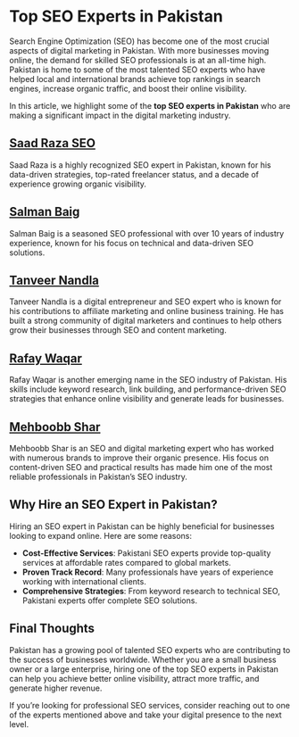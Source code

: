 # Top SEO Experts in Pakistan

Search Engine Optimization (SEO) has become one of the most crucial aspects of digital marketing in Pakistan. With more businesses moving online, the demand for skilled SEO professionals is at an all-time high. Pakistan is home to some of the most talented SEO experts who have helped local and international brands achieve top rankings in search engines, increase organic traffic, and boost their online visibility.

In this article, we highlight some of the **top SEO experts in Pakistan** who are making a significant impact in the digital marketing industry.

## [Saad Raza SEO](https://saadrazaseo.com/)
Saad Raza is a highly recognized SEO expert in Pakistan, known for his data-driven strategies, top-rated freelancer status, and a decade of experience growing organic visibility. 

## [Salman Baig](https://www.facebook.com/BaigSEO/)
Salman Baig is a seasoned SEO professional with over 10 years of industry experience, known for his focus on technical and data-driven SEO solutions.

## [Tanveer Nandla](https://pk.linkedin.com/in/nandla)
Tanveer Nandla is a digital entrepreneur and SEO expert who is known for his contributions to affiliate marketing and online business training. He has built a strong community of digital marketers and continues to help others grow their businesses through SEO and content marketing.

## [Rafay Waqar](https://pk.linkedin.com/in/seo-expert-rafay-waqar)
Rafay Waqar is another emerging name in the SEO industry of Pakistan. His skills include keyword research, link building, and performance-driven SEO strategies that enhance online visibility and generate leads for businesses.

## [Mehboobb Shar](https://pk.linkedin.com/in/mehboob-shar)
Mehboobb Shar is an SEO and digital marketing expert who has worked with numerous brands to improve their organic presence. His focus on content-driven SEO and practical results has made him one of the most reliable professionals in Pakistan’s SEO industry.

## Why Hire an SEO Expert in Pakistan?
Hiring an SEO expert in Pakistan can be highly beneficial for businesses looking to expand online. Here are some reasons:

- **Cost-Effective Services**: Pakistani SEO experts provide top-quality services at affordable rates compared to global markets.  
- **Proven Track Record**: Many professionals have years of experience working with international clients.  
- **Comprehensive Strategies**: From keyword research to technical SEO, Pakistani experts offer complete SEO solutions.  

## Final Thoughts
Pakistan has a growing pool of talented SEO experts who are contributing to the success of businesses worldwide. Whether you are a small business owner or a large enterprise, hiring one of the top SEO experts in Pakistan can help you achieve better online visibility, attract more traffic, and generate higher revenue.

If you’re looking for professional SEO services, consider reaching out to one of the experts mentioned above and take your digital presence to the next level.
